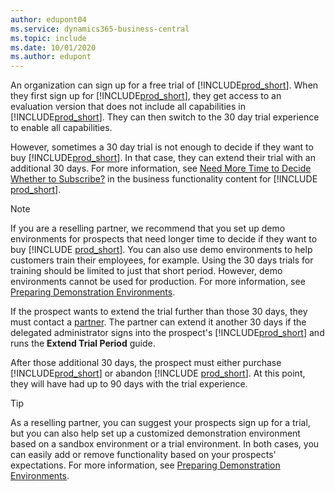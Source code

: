 ```yaml
---
author: edupont04
ms.service: dynamics365-business-central
ms.topic: include
ms.date: 10/01/2020
ms.author: edupont
---
```

An organization can sign up for a free trial of [!INCLUDE[prod_short](prod_short.md)]. When they first sign up for [!INCLUDE[prod_short](prod_short.md)], they get access to an evaluation version that does not include all capabilities in [!INCLUDE[prod_short](prod_short.md)]. They can then switch to the 30 day trial experience to enable all capabilities.  

However, sometimes a 30 day trial is not enough to decide if they want to buy [!INCLUDE[prod_short](prod_short.md)]. In that case, they can extend their trial with an additional 30 days. For more information, see [Need More Time to Decide Whether to Subscribe?](/dynamics365/business-central/admin-extend-trial) in the business functionality content for [!INCLUDE [prod_short](prod_short.md)].  

> [!NOTE]
> If you are a reselling partner, we recommend that you set up demo environments for prospects that need longer time to decide if they want to buy [!INCLUDE [prod_short](prod_short.md)]. You can also use demo environments to help customers train their employees, for example. Using the 30 days trials for training should be limited to just that short period. However, demo environments cannot be used for production. For more information, see [Preparing Demonstration Environments](../../administration/demo-environment.md).

If the prospect wants to extend the trial further than those 30 days, they must contact a [partner](/dynamics365/business-central/across-faq#findpartner). The partner can extend it another 30 days if the delegated administrator signs into the prospect's [!INCLUDE[prod_short](prod_short.md)] and runs the **Extend Trial Period** guide.  

After those additional 30 days, the prospect must either purchase [!INCLUDE[prod_short](prod_short.md)] or abandon [!INCLUDE [prod_short](prod_short.md)]. At this point, they will have had up to 90 days with the trial experience.  

> [!TIP]
> As a reselling partner, you can suggest your prospects sign up for a trial, but you can also help set up a customized demonstration environment based on a sandbox environment or a trial environment. In both cases, you can easily add or remove functionality based on your prospects' expectations. For more information, see [Preparing Demonstration Environments](../../administration/demo-environment.md).  
